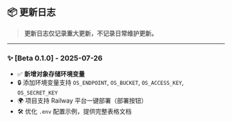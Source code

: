 ## 📦 更新日志

> **更新日志仅记录重大更新，不记录日常维护更新。**

---

### ✨ [Beta 0.1.0] - 2025-07-26

- ✅ **新增对象存储环境变量**
- 🔒 添加环境变量支持 `OS_ENDPOINT`, `OS_BUCKET`, `OS_ACCESS_KEY`, `OS_SECRET_KEY`
- 🌍 项目支持 Railway 平台一键部署（部署按钮）
- 🛠 优化 `.env` 配置示例，提供完整表格文档


